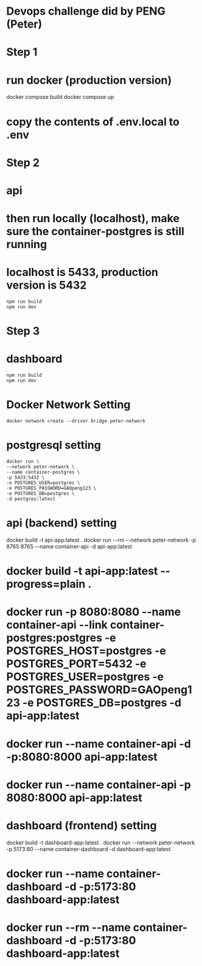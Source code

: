 # Devops challenge did by PENG (Peter)

# Step 1
# run docker (production version)
docker compose build
docker compose up

# copy the contents of .env.local to .env

# Step 2
# api
 # then run locally (localhost), make sure the container-postgres is still running
# localhost is 5433, production version is 5432
```shell
npm run build
npm run dev
```

# Step 3
# dashboard
```shell
npm run build
npm run dev
```







# Docker Network Setting
```shell
docker network create --driver bridge peter-network
```

# postgresql setting
```shell
docker run \
--network peter-network \
--name container-postgres \
-p 5433:5432 \
-e POSTGRES_USER=postgres \
-e POSTGRES_PASSWORD=GAOpeng123 \
-e POSTGRES_DB=postgres \
-d postgres:latest
```

# api (backend) setting
docker build -t api-app:latest .
docker run --rm --network peter-network -p 8765:8765 --name container-api -d api-app:latest


# docker build -t api-app:latest --progress=plain .

# docker run -p 8080:8080 --name container-api --link container-postgres:postgres -e POSTGRES_HOST=postgres -e POSTGRES_PORT=5432 -e POSTGRES_USER=postgres -e POSTGRES_PASSWORD=GAOpeng123 -e POSTGRES_DB=postgres -d api-app:latest


# docker run --name container-api -d -p:8080:8000 api-app:latest
# docker run --name container-api -p 8080:8000 api-app:latest

# dashboard (frontend) setting
docker build -t dashboard-app:latest .
docker run --network peter-network -p 5173:80 --name container-dashboard -d dashboard-app:latest

# docker run --name container-dashboard -d -p:5173:80 dashboard-app:latest

# docker run --rm --name container-dashboard -d -p:5173:80 dashboard-app:latest





